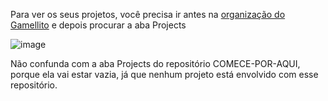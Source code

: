 Para ver os seus projetos, você precisa ir antes na [organização do Gamellito](https://github.com/Gamellito) e depois procurar a aba Projects 

![image](https://github.com/user-attachments/assets/76711934-a30e-4dd6-bb89-e808ec2ef232)

Não confunda com a aba Projects do repositório COMECE-POR-AQUI, porque ela vai estar vazia, já que nenhum projeto está envolvido com esse repositório.
